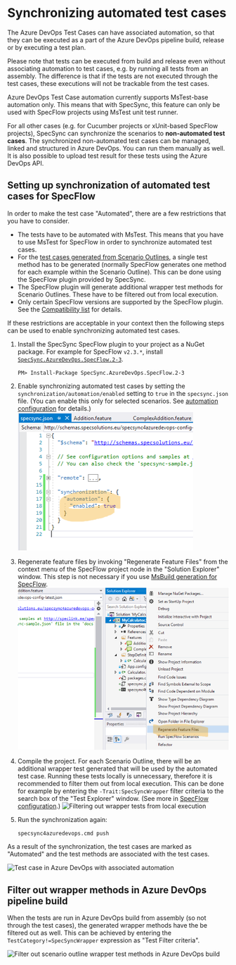 # Synchronizing automated test cases

The Azure DevOps Test Cases can have associated automation, so that they can be executed as a part of the Azure DevOps pipeline build, release or by executing a test plan.

Please note that tests can be executed from build and release even without associating automation to test cases, e.g. by running all tests from an assembly. The difference is that if the tests are not executed through the test cases, these executions will not be trackable from the test cases.

Azure DevOps Test Case automation currently supports MsTest-base automation only. This means that with SpecSync, this feature can only be used with SpecFlow projects using MsTest unit test runner.

For all other cases \(e.g. for Cucumber projects or xUnit-based SpecFlow projects\), SpecSync can synchronize the scenarios to **non-automated test cases**. The synchronized non-automated test cases can be managed, linked and structured in Azure DevOps. You can run them manually as well. It is also possible to upload test result for these tests using the Azure DevOps API.

## Setting up synchronization of automated test cases for SpecFlow

In order to make the test case "Automated", there are a few restrictions that you have to consider.

* The tests have to be automated with MsTest. This means that you have to use MsTest for SpecFlow in order to synchronize automated test cases. 
* For the [test cases generated from Scenario Outlines](synchronizing-scenario-outlines.md), a single test method has to be generated \(normally SpecFlow generates one method for each example within the Scenario Outline\). This can be done using the SpecFlow plugin provided by SpecSync. 
* The SpecFlow plugin will generate additional wrapper test methods for Scenario Outlines. These have to be filtered out from local execution. 
* Only certain SpecFlow versions are supported by the SpecFlow plugin. See the [Compatibility list](../compatibility.md) for details. 

If these restrictions are acceptable in your context then the following steps can be used to enable synchronizing automated test cases.

1. Install the SpecSync SpecFlow plugin to your project as a NuGet package. For example for SpecFlow `v2.3.*`, install [`SpecSync.AzureDevOps.SpecFlow.2-3`](https://www.nuget.org/packages/SpecSync.AzureDevOps.SpecFlow.2-3).

   ```text
   PM> Install-Package SpecSync.AzureDevOps.SpecFlow.2-3
   ```

2. Enable synchronizing automated test cases by setting the `synchronization/automation/enabled` setting to `true` in the `specsync.json` file. \(You can enable this only for selected scenarios. See [automation configuration](../configuration/configuration-synchronization/configuration-synchronization-automation.md) for details.\) ![Configure synchronizing automated test cases](../.gitbook/assets/getting-started-specflow-configure-automation.png)
3. Regenerate feature files by invoking "Regenerate Feature Files" from the context menu of the SpecFlow project node in the "Solution Explorer" window. This step is not necessary if you use [MsBuild generation for SpecFlow](https://specflow.org/documentation/Generate-Tests-from-MsBuild/). ![Regenerate feature files](../.gitbook/assets/getting-started-specflow-regenerate-feature-files.png)
4. Compile the project. For each Scenario Outline, there will be an additional wrapper test generated that will be used by the automated test case. Running these tests locally is unnecessary, therefore it is recommended to filter them out from local execution. This can be done for example by entering the `-Trait:SpecSyncWrapper` filter criteria to the search box of the "Test Explorer" window. \(See more in [SpecFlow configuration](../configuration/configuration-specflow.md).\) ![Filtering out wrapper tests from local execution](../.gitbook/assets/getting-started-specflow-filter-out-wrapper.png)
5. Run the synchronization again:

   ```text
   specsync4azuredevops.cmd push
   ```

As a result of the synchronization, the test cases are marked as "Automated" and the test methods are associated with the test cases.

![Test case in Azure DevOps with associated automation](../.gitbook/assets/getting-started-specflow-associated-automation.png)

## Filter out wrapper methods in Azure DevOps pipeline build

When the tests are run in Azure DevOps build from assembly \(so not through the test cases\), the generated wrapper methods have the be filtered out as well. This can be achieved by entering the `TestCategory!=SpecSyncWrapper` expression as "Test Filter criteria".

![Filter out scenario outline wrapper test methods in Azure DevOps build](../.gitbook/assets/automation-filter-wrapper-in-build.png)

